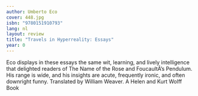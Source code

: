```yaml
---
author: Umberto Eco
cover: 448.jpg
isbn: "9780151910793"
lang: nl
layout: review
title: "Travels in Hyperreality: Essays"
year: 0
---
```


Eco displays in these essays the same wit, learning, and lively intelligence that delighted readers of The Name of the Rose and FoucaultÂ’s Pendulum. His range is wide, and his insights are acute, frequently ironic, and often downright funny. Translated by William Weaver. A Helen and Kurt Wolff Book
